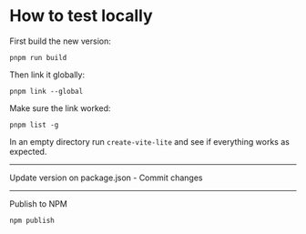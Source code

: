 # How to test locally

First build the new version:

`pnpm run build`

Then link it globally:

`pnpm link --global`

Make sure the link worked:

`pnpm list -g`

In an empty directory run `create-vite-lite` and see if everything works as expected.

---

Update version on package.json - Commit changes

---

Publish to NPM

`npm publish`
